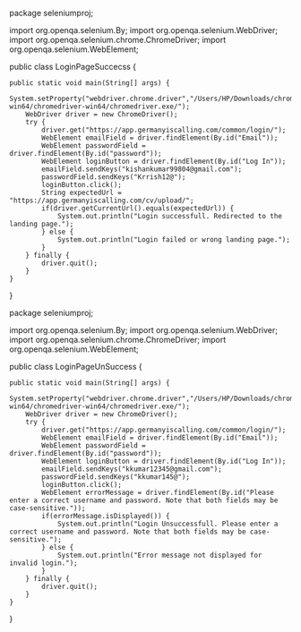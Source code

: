 package seleniumproj;

import org.openqa.selenium.By;
import org.openqa.selenium.WebDriver;
import org.openqa.selenium.chrome.ChromeDriver;
import org.openqa.selenium.WebElement;

public class LoginPageSuccecss {

	public static void main(String[] args) {
		System.setProperty("webdriver.chrome.driver","/Users/HP/Downloads/chromedriver-win64/chromedriver-win64/chromedriver.exe/");
        WebDriver driver = new ChromeDriver();
        try {
        	driver.get("https://app.germanyiscalling.com/common/login/");
        	WebElement emailField = driver.findElement(By.id("Email"));
        	WebElement passwordField = driver.findElement(By.id("password"));
        	WebElement loginButton = driver.findElement(By.id("Log In"));
        	emailField.sendKeys("kishankumar99804@gmail.com");
        	passwordField.sendKeys("Krrish12@");
        	loginButton.click();
        	String expectedUrl = "https://app.germanyiscalling.com/cv/upload/";
        	if(driver.getCurrentUrl().equals(expectedUrl)) {
        		System.out.println("Login successfull. Redirected to the landing page.");       		
        	} else {
        		System.out.println("Login failed or wrong landing page.");        		
        	}        	
        } finally {
        	driver.quit();      	
        }       
	}

}










package seleniumproj;

import org.openqa.selenium.By;
import org.openqa.selenium.WebDriver;
import org.openqa.selenium.chrome.ChromeDriver;
import org.openqa.selenium.WebElement;

public class LoginPageUnSuccess {

	public static void main(String[] args) {
		System.setProperty("webdriver.chrome.driver","/Users/HP/Downloads/chromedriver-win64/chromedriver-win64/chromedriver.exe/");
        WebDriver driver = new ChromeDriver();
        try {
        	driver.get("https://app.germanyiscalling.com/common/login/");
        	WebElement emailField = driver.findElement(By.id("Email"));
        	WebElement passwordField = driver.findElement(By.id("password"));
        	WebElement loginButton = driver.findElement(By.id("Log In"));
        	emailField.sendKeys("kkumar12345@gmail.com");
        	passwordField.sendKeys("kkumar145@");
        	loginButton.click();
        	WebElement errorMessage = driver.findElement(By.id("Please enter a correct username and password. Note that both fields may be case-sensitive."));
        	if(errorMessage.isDisplayed()) {
        		System.out.println("Login Unsuccessfull. Please enter a correct username and password. Note that both fields may be case-sensitive.");       		
        	} else {
        		System.out.println("Error message not displayed for invalid login.");        		
        	}        	
        } finally {
        	driver.quit();      	
        }       
	}

}
